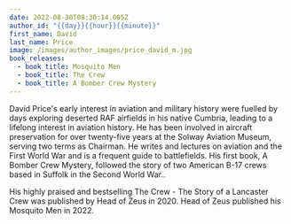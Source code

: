 ```yaml
---
date: 2022-08-30T08:30:14.005Z
author_id: "{{day}}{{hour}}{{minute}}"
first_name: David
last_name: Price
image: /images/author_images/price_david_m.jpg
book_releases:
  - book_title: Mosquito Men
  - book_title: The Crew
  - book_title: A Bomber Crew Mystery
---
```

David Price's early interest in aviation and military history were fuelled by days exploring deserted RAF airfields in his native Cumbria, leading to a lifelong interest in aviation history. He has been involved in aircraft preservation for over twenty-five years at the Solway Aviation Museum, serving two terms as Chairman. He writes and lectures on aviation and the First World War and is a frequent guide to battlefields. His first book, A Bomber Crew Mystery, followed the story of two American B-17 crews based in Suffolk in the Second World War..

His highly praised and bestselling The Crew - The Story of a Lancaster Crew was published by Head of Zeus in 2020. Head of Zeus published his Mosquito Men in 2022.